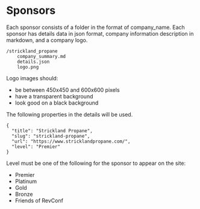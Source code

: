 # Sponsors 

Each sponsor consists of a folder in the format of company_name. Each sponsor has details data in json format, company information description in markdown, and a company logo.

```
/strickland_propane
    company_summary.md
    details.json
    logo.png
```

Logo images should:
* be between 450x450 and 600x600 pixels
* have a transparent background
* look good on a black background

The following properties in the details will be used.

```
{
  "title": "Strickland Propane",
  "slug": "strickland-propane",
  "url": "https://www.stricklandpropane.com/",
  "level": "Premier"
}
```

Level must be one of the following for the sponsor to appear on the site:

- Premier
- Platinum
- Gold
- Bronze
- Friends of RevConf
